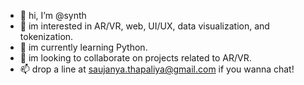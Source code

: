 - 👋 hi, I’m @synth
- 👀 im interested in AR/VR, web, UI/UX, data visualization, and tokenization.
- 🌱 im currently learning Python.
- 💞️ im looking to collaborate on projects related to AR/VR. 
- 📫 drop a line at saujanya.thapaliya@gmail.com if you wanna chat! 

<!---
sjnyth/sjnyth is a ✨ special ✨ repository because its `README.md` (this file) appears on your GitHub profile.
You can click the Preview link to take a look at your changes.
--->
